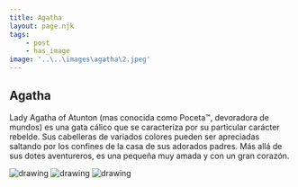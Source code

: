 ```yaml
---
title: Agatha
layout: page.njk
tags:
    - post
    - has_image
image: '..\..\images\agatha\2.jpeg'
---
```


## Agatha


Lady Agatha of Atunton (mas conocida como Poceta™, devoradora de mundos) es una gata cálico que se caracteriza por su particular carácter rebelde. Sus cabelleras de variados colores pueden ser apreciadas saltando por los confines de la casa de sus adorados padres. Más allá de sus dotes aventureros, es una pequeña muy amada y con un gran corazón.


<div class="image_container" >
<img src="../../images/agatha/2.jpeg" alt="drawing" class="cat_image" />
<img src="../../images/agatha/3.jpeg" alt="drawing" class="cat_image" />
<img src="../../images/agatha/4.jpeg" alt="drawing" class="cat_image" />
</div>
